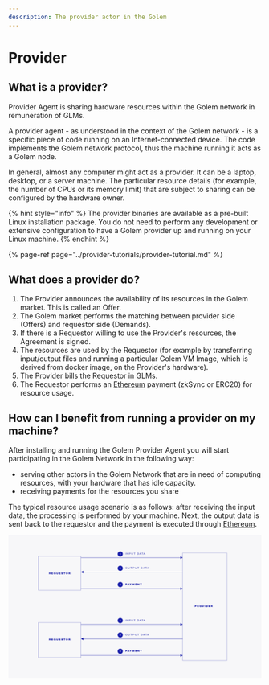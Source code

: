 ```yaml
---
description: The provider actor in the Golem
---
```


# Provider

## What is a provider?

Provider Agent is sharing hardware resources within the Golem network in remuneration of GLMs.

A provider agent - as understood in the context of the Golem network - is a specific piece of code running on an Internet-connected device. The code implements the Golem network protocol, thus the machine running it acts as a Golem node.

In general, almost any computer might act as a provider. It can be a laptop, desktop, or a server machine. The particular resource details \(for example, the number of CPUs or its memory limit\) that are subject to sharing can be configured by the hardware owner.

{% hint style="info" %}
The provider binaries are available as a pre-built Linux installation package. You do not need to perform any development or extensive configuration to have a Golem provider up and running on your Linux machine.
{% endhint %}

{% page-ref page="../provider-tutorials/provider-tutorial.md" %}

## What does a provider do?

1. The Provider announces the availability of its resources in the Golem market. This is called an Offer.
2. The Golem market performs the matching between provider side \(Offers\) and requestor side  \(Demands\).
3. If there is a Requestor willing to use the Provider's resources, the Agreement is signed.
4. The resources are used by the Requestor \(for example by transferring input/output files and running a particular Golem VM Image, which is derived from docker image, on the Provider's hardware\).
5. The Provider bills the Requestor in GLMs.
6. The Requestor performs an [Ethereum](https://ethereum.org/) payment \(zkSync or ERC20\) for resource usage.

## How can I benefit from running a provider on my machine?

After installing and running the Golem Provider Agent you will start participating in the Golem Network in the following way:

* serving other actors in the Golem Network that are in need of computing resources, with your hardware that has idle capacity.
* receiving payments for the resources you share

The typical resource usage scenario is as follows: after receiving the input data, the processing is performed by your machine. Next, the output data is sent back to the requestor and the payment is executed through [Ethereum](https://ethereum.org/).

![](../.gitbook/assets/tnm-docs-infographics-02.jpg)

